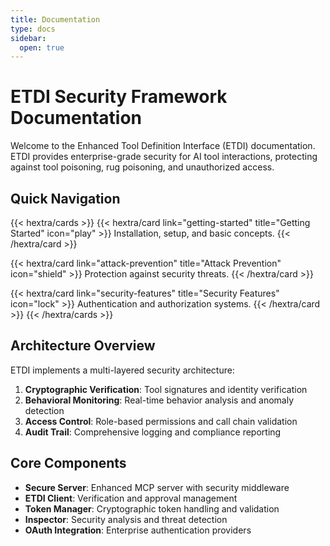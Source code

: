 ```yaml
---
title: Documentation
type: docs
sidebar:
  open: true
---
```


# ETDI Security Framework Documentation

Welcome to the Enhanced Tool Definition Interface (ETDI) documentation. ETDI provides enterprise-grade security for AI tool interactions, protecting against tool poisoning, rug poisoning, and unauthorized access.

## Quick Navigation

{{< hextra/cards >}}
  {{< hextra/card link="getting-started" title="Getting Started" icon="play" >}}
    Installation, setup, and basic concepts.
  {{< /hextra/card >}}
  
  {{< hextra/card link="attack-prevention" title="Attack Prevention" icon="shield" >}}
    Protection against security threats.
  {{< /hextra/card >}}
  
  {{< hextra/card link="security-features" title="Security Features" icon="lock" >}}
    Authentication and authorization systems.
  {{< /hextra/card >}}
{{< /hextra/cards >}}

## Architecture Overview

ETDI implements a multi-layered security architecture:

1. **Cryptographic Verification**: Tool signatures and identity verification
2. **Behavioral Monitoring**: Real-time behavior analysis and anomaly detection  
3. **Access Control**: Role-based permissions and call chain validation
4. **Audit Trail**: Comprehensive logging and compliance reporting

## Core Components

- **Secure Server**: Enhanced MCP server with security middleware
- **ETDI Client**: Verification and approval management
- **Token Manager**: Cryptographic token handling and validation
- **Inspector**: Security analysis and threat detection
- **OAuth Integration**: Enterprise authentication providers 